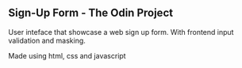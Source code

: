 ## Sign-Up Form - The Odin Project

User inteface that showcase a web sign up form. With frontend input validation and masking.

Made using html, css and javascript
